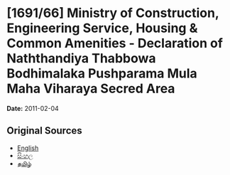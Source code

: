 # [1691/66] Ministry of Construction, Engineering Service, Housing & Common Amenities - Declaration of Naththandiya Thabbowa Bodhimalaka Pushparama Mula Maha Viharaya Secred Area

**Date:** 2011-02-04

## Original Sources

- [English](https://documents.gov.lk/view/extra-gazettes/2011/2/1691-66_E.pdf)
- [සිංහල](https://documents.gov.lk/view/extra-gazettes/2011/2/1691-66_S.pdf)
- [தமிழ்](https://documents.gov.lk/view/extra-gazettes/2011/2/1691-66_T.pdf)
